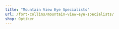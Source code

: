 ```yaml
---
title: "Mountain View Eye Specialists"
url: /fort-collins/mountain-view-eye-specialists/
shop: Optiker
---
```

